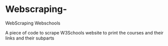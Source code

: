 # Webscraping-
WebScraping Webschools
 
 A piece of code to scrape W3Schools website to print the courses and their links and their subparts 
